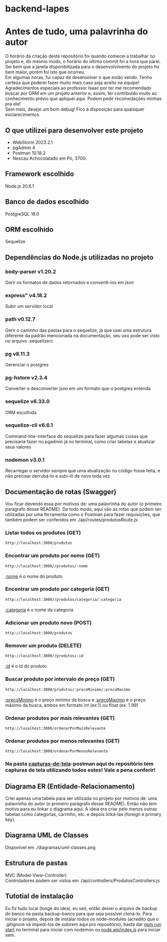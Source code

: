 # backend-lapes

# Antes de tudo, uma palavrinha do autor
O horário da criação deste repositório foi quando comecei a trabalhar no projeto e, do mesmo modo, o horário do último commit foi a hora que parei.<br>
Sei bem que a janela disponibilizada para o desenvolvimento do projeto foi bem maior, porém foi isto que ocorreu.<br>
Em algumas horas, fui capaz de desenvolver o que estão vendo. Tenho certeza que poderei fazer muito mais caso seja aceito na equipe!<br>
Agradecimentos especiais ao professor Isaac por ter me recomendado buscar por ORM em um projeto anterior e, assim, ter contribuído muito ao conhecimento prévio que apliquei aqui. Podem pedir recomedações minhas pra ele!<br>
Sem mais, desejo um bom debug! Fico à disposição para quaisquer esclarecimentos.
 
## O que utilizei para desenvolver este projeto
+ WebStorm 2023.2.1
+ pgAdmin 4
+ Postman 10.18.2
+ Nescau Achocolatado em Pó, 370G

## Framework escolhido
Node.js 20.6.1

## Banco de dados escolhido
PostgreSQL 16.0

## ORM escolhido
Sequelize

## Dependências do Node.js utilizadas no projeto
### body-parser v1.20.2
Gerir os formatos de dados retornados e convertê-los em json
### express" v4.18.2
Subir um servidor local
### path v0.12.7
Gerir o caminho das pastas para o sequelize, já que usei uma estrutura diferente da padrão mencionada na documentação, seu uso pode ser visto no arquivo .sequelizerc
### pg v8.11.3
Gerenciar o postgres
### pg-hstore v2.3.4
Converter e desconverter json em um formato que o postgres entenda
### sequelize v6.33.0
ORM escolhida
### sequelize-cli v6.6.1
Command-line-interface do sequelize para fazer algumas coisas que precisaria fazer no pgadmin já no terminal, como criar tabelas e atualizar seus valores
### nodemon v3.0.1
Recarregar o servidor sempre que uma atualização no código fosse feita, e não precisar derrubá-lo e subi-lô de novo toda vez

## Documentação de rotas (Swagger)
Vou ficar devendo essa por motivos de: uma palavrinha do autor (o primeiro parágrafo desse README).
De todo modo, aqui vão as rotas que podem ser utilizadas por uma ferramenta como o Postman para fazer requisições, que também podem ser conferidos em ./api/routes/produtosRoute.js:
### Listar todos os produtos (GET)
`http://localhost:3000/produtos`

### Encontrar um produto por nome (GET)
`http://localhost:3000//produtos/:nome`<br><br>
<u>:nome</u> é o nome do produto

### Encontrar um produto por categoria (GET)
`http://localhost:3000//produtos/categoria/:categoria`<br><br>
<u>:categoria</u> é o nome da categoria

### Adicionar um produto novo (POST)
`http://localhost:3000/produtos`

### Remover um produto (DELETE)
`http://localhost:3000//produtos/:id`<br><br>
<u>:id</u> é o id do produto

### Buscar produto por intervalo de preço (GET)
`http://localhost:3000/produtos/:precoMinimo/:precoMaximo`<br><br>
<u>:precoMinimo</u> é o preço mínimo da busca e <u>:precoMaximo</u> é o preço máximo da busca, ambos em formato int (ex:1) ou float (ex: 1.99)

### Ordenar produtos por mais relevantes (GET)
`http://localhost:3000/ordenarPorMaisRelevante`

### Ordenar produtos por menos relevantes (GET)
`http://localhost:3000/ordenarPorMenosRelevante`

### Na pasta <u>capturas-de-tela</u>-postman aqui do repositório tem capturas de tela utilizando todos estes! Vale a pena conferir!

## Diagrama ER (Entidade-Relacionamento)
Criei apenas uma tabela para ser utilizada no projeto por motivos de: uma palavrinha do autor (o primeiro parágrafo desse README).
Então não tem motivo para eu linkar o diagrama aqui. A ideia era criar pelo menos outras tabelas como categorias, carrinho, etc. e depois linká-las (foreign e primary key).

## Diagrama UML de Classes
Disponível em ./diagramas/uml-classes.png

## Estrutura de pastas
MVC (Model-View-Controller)<br>
Controladores podem ser vistos em ./api/controllers/ProdutosControllers.js

## Tutotial de instalação
Eu fiz tudo local (longe do ideal, eu sei), então deixei o arquivo de backup do banco na pasta backup-banco para que seja possível cloná-lo.
Para iniciar o projeto, depois de instalar todos os node-modules (acredito que o .gitignore vá impedí-los de subirem aqui pro repositório), basta dar <u>npm run start</u> no terminal para iniciar com nodemon ou <u>node api/index.js</u> para iniciar sem.